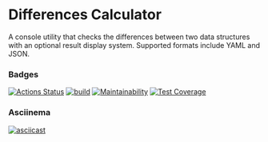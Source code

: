 # Differences Calculator 
A console utility that checks the differences between two data structures with an optional result display system. Supported formats include YAML and JSON.
### Badges
[![Actions Status](https://github.com/VPactually/java-project-71/actions/workflows/hexlet-check.yml/badge.svg)](https://github.com/VPactually/java-project-71/actions)
[![build](https://github.com/VPactually/java-project-71/actions/workflows/build.yml/badge.svg)](https://github.com/VPactually/java-project-71/actions/workflows/build.yml)
[![Maintainability](https://api.codeclimate.com/v1/badges/179a176edd48beeb9c77/maintainability)](https://codeclimate.com/github/VPactually/java-project-71/maintainability)
[![Test Coverage](https://api.codeclimate.com/v1/badges/179a176edd48beeb9c77/test_coverage)](https://codeclimate.com/github/VPactually/java-project-71/test_coverage)
### Asciinema
[![asciicast](https://asciinema.org/a/x9M1YiAH6N0jrztv0dcQXaWJX.svg)](https://asciinema.org/a/x9M1YiAH6N0jrztv0dcQXaWJX)
